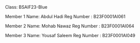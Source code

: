 Class: BSAIF23-Blue


Member 1 Name: Abdul Hadi
Reg Number : B23F0001AI061




Member 2 Name: Mohab Nawaz
Reg Number : B23F0001AI064



Member 3 Name: Yousaf Saleem
Reg Number : B23F0001AI049
